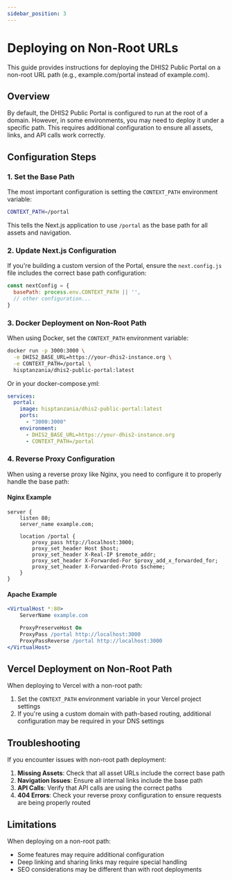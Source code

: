 ```yaml
---
sidebar_position: 3
---
```


# Deploying on Non-Root URLs

This guide provides instructions for deploying the DHIS2 Public Portal on a non-root URL path (e.g., example.com/portal instead of example.com).

## Overview

By default, the DHIS2 Public Portal is configured to run at the root of a domain. However, in some environments, you may need to deploy it under a specific path. This requires additional configuration to ensure all assets, links, and API calls work correctly.

## Configuration Steps

### 1. Set the Base Path

The most important configuration is setting the `CONTEXT_PATH` environment variable:

```bash
CONTEXT_PATH=/portal
```

This tells the Next.js application to use `/portal` as the base path for all assets and navigation.

### 2. Update Next.js Configuration

If you're building a custom version of the Portal, ensure the `next.config.js` file includes the correct base path configuration:

```javascript
const nextConfig = {
  basePath: process.env.CONTEXT_PATH || '',
  // other configuration...
}
```

### 3. Docker Deployment on Non-Root Path

When using Docker, set the `CONTEXT_PATH` environment variable:

```bash
docker run -p 3000:3000 \
  -e DHIS2_BASE_URL=https://your-dhis2-instance.org \
  -e CONTEXT_PATH=/portal \
  hisptanzania/dhis2-public-portal:latest
```

Or in your docker-compose.yml:

```yaml
services:
  portal:
    image: hisptanzania/dhis2-public-portal:latest
    ports:
      - "3000:3000"
    environment:
      - DHIS2_BASE_URL=https://your-dhis2-instance.org
      - CONTEXT_PATH=/portal
```

### 4. Reverse Proxy Configuration

When using a reverse proxy like Nginx, you need to configure it to properly handle the base path:

#### Nginx Example

```nginx
server {
    listen 80;
    server_name example.com;

    location /portal {
        proxy_pass http://localhost:3000;
        proxy_set_header Host $host;
        proxy_set_header X-Real-IP $remote_addr;
        proxy_set_header X-Forwarded-For $proxy_add_x_forwarded_for;
        proxy_set_header X-Forwarded-Proto $scheme;
    }
}
```

#### Apache Example

```apache
<VirtualHost *:80>
    ServerName example.com

    ProxyPreserveHost On
    ProxyPass /portal http://localhost:3000
    ProxyPassReverse /portal http://localhost:3000
</VirtualHost>
```

## Vercel Deployment on Non-Root Path

When deploying to Vercel with a non-root path:

1. Set the `CONTEXT_PATH` environment variable in your Vercel project settings
2. If you're using a custom domain with path-based routing, additional configuration may be required in your DNS settings

## Troubleshooting

If you encounter issues with non-root path deployment:

1. **Missing Assets**: Check that all asset URLs include the correct base path
2. **Navigation Issues**: Ensure all internal links include the base path
3. **API Calls**: Verify that API calls are using the correct paths
4. **404 Errors**: Check your reverse proxy configuration to ensure requests are being properly routed

## Limitations

When deploying on a non-root path:

- Some features may require additional configuration
- Deep linking and sharing links may require special handling
- SEO considerations may be different than with root deployments
